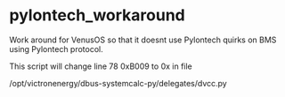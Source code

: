 # pylontech_workaround
Work around for VenusOS so that it doesnt use Pylontech quirks on BMS using Pylontech protocol.


This script will change line 78  0xB009 to 0x in file


/opt/victronenergy/dbus-systemcalc-py/delegates/dvcc.py




